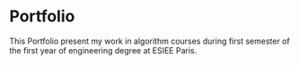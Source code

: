 # Portfolio

This Portfolio present my work in algorithm courses during first semester of the first year of engineering degree at ESIEE Paris.
